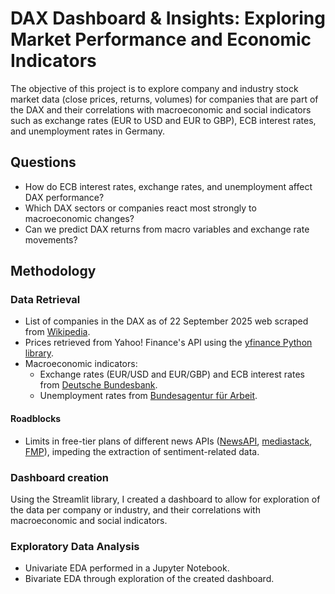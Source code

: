 # DAX Dashboard & Insights: Exploring Market Performance and Economic Indicators

The objective of this project is to explore company and industry stock market data (close prices, returns, volumes) for companies that are part of the DAX and their correlations with macroeconomic and social indicators such  as exchange rates (EUR to USD and EUR to GBP), ECB interest rates, and unemployment rates in Germany.

## Questions
- How do ECB interest rates, exchange rates, and unemployment affect DAX performance?
- Which DAX sectors or companies react most strongly to macroeconomic changes?
- Can we predict DAX returns from macro variables and exchange rate movements?

## Methodology
### Data Retrieval
- List of companies in the DAX as of 22 September 2025 web scraped from [Wikipedia](https://de.wikipedia.org/wiki/DAX).
- Prices retrieved from Yahoo! Finance's API using the [yfinance Python library](https://pypi.org/project/yfinance/).
- Macroeconomic indicators:
  - Exchange rates (EUR/USD and EUR/GBP) and ECB interest rates from [Deutsche Bundesbank](https://www.bundesbank.de/en/statistics/time-series-databases).
  - Unemployment rates from [Bundesagentur für Arbeit](https://statistik.arbeitsagentur.de/DE/Navigation/Statistiken/Interaktive-Statistiken/Zeitreihen/Lange-Zeitreihen-Nav.html?Fachstatistik%3Dalo%26DR_Gebietsstruktur%3Dd%26Gebiete_Region%3DDeutschland%26DR_Region%3Dd%26DR_Region_d%3Dd%26DR_RK%3Dinsg%26mapHadSelection%3Dfalse%26toggleswitch_saison%3D0).

#### Roadblocks
- Limits in free-tier plans of different news APIs ([NewsAPI](https://newsapi.org/), [mediastack](https://mediastack.com/), [FMP](https://site.financialmodelingprep.com/)), impeding the extraction of sentiment-related data.

### Dashboard creation
Using the Streamlit library, I created a dashboard to allow for exploration of the data per company or industry, and their correlations with macroeconomic and social indicators.

### Exploratory Data Analysis
- Univariate EDA performed in a Jupyter Notebook.
- Bivariate EDA through exploration of the created dashboard.